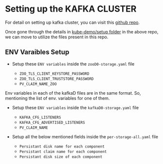 # Setting up the KAFKA CLUSTER

For detail on setting up kafka cluster, you can visit this [github repo](https://github.com/mukesh2966/Kafka-MQ).

Once gone through the details in [kube-demo/setup folder](https://github.com/mukesh2966/Kafka-MQ/tree/main/kube-demo/setup) in the above repo, we can move to utilize the files present in this repo.

## ENV Varaibles Setup

- Setup these `ENV variables` inside the `zooD0-storage.yaml` file

  - `ZOO_TLS_CLIENT_KEYSTORE_PASSWORD`
  - `ZOO_TLS_CLIENT_TRUSTSTORE_PASSWORD`
  - `PV_CLAIM_NAME_ZOO`

Env variables in each of the kafkaD files are in the same format. So, mentioning the list of env. variables for one of them.

- Setup these `ENV variables` inside the `kafkaD0-storage.yaml` file

  - `KAFKA_CFG_LISTENERS`
  - `KAFKA_CFG_ADVERTISED_LISTENERS`
  - `PV_CLAIM_NAME`

- Setup all the below mentioned fields inside the `per-storage-all.yaml` file

  - `Persistant disk name for each component`
  - `Persistant claim name for each component`
  - `Persistant disk size of each component`
